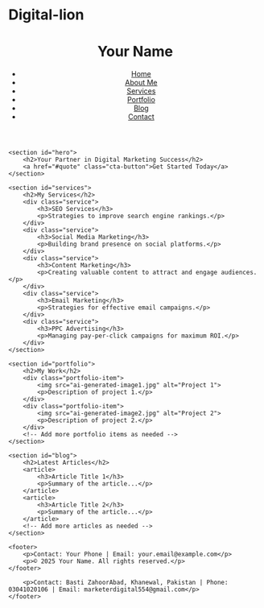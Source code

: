 # Digital-lion
<!DOCTYPE html>
<html lang="en">
<head>
    <meta charset="UTF-8">
    <meta name="viewport" content="width=device-width, initial-scale=1.0">
    <title>Your Name - Digital Marketer</title>
    <link rel="stylesheet" href="styles.css">
</head>
<body>
    <header>
        <h1>Your Name</h1>
        <nav>
            <ul>
                <li><a href="#home">Home</a></li>
                <li><a href="#about">About Me</a></li>
                <li><a href="#services">Services</a></li>
                <li><a href="#portfolio">Portfolio</a></li>
                <li><a href="#blog">Blog</a></li>
                <li><a href="#contact">Contact</a></li>
            </ul>
        </nav>
    </header>

    <section id="hero">
        <h2>Your Partner in Digital Marketing Success</h2>
        <a href="#quote" class="cta-button">Get Started Today</a>
    </section>

    <section id="services">
        <h2>My Services</h2>
        <div class="service">
            <h3>SEO Services</h3>
            <p>Strategies to improve search engine rankings.</p>
        </div>
        <div class="service">
            <h3>Social Media Marketing</h3>
            <p>Building brand presence on social platforms.</p>
        </div>
        <div class="service">
            <h3>Content Marketing</h3>
            <p>Creating valuable content to attract and engage audiences.</p>
        </div>
        <div class="service">
            <h3>Email Marketing</h3>
            <p>Strategies for effective email campaigns.</p>
        </div>
        <div class="service">
            <h3>PPC Advertising</h3>
            <p>Managing pay-per-click campaigns for maximum ROI.</p>
        </div>
    </section>

    <section id="portfolio">
        <h2>My Work</h2>
        <div class="portfolio-item">
            <img src="ai-generated-image1.jpg" alt="Project 1">
            <p>Description of project 1.</p>
        </div>
        <div class="portfolio-item">
            <img src="ai-generated-image2.jpg" alt="Project 2">
            <p>Description of project 2.</p>
        </div>
        <!-- Add more portfolio items as needed -->
    </section>

    <section id="blog">
        <h2>Latest Articles</h2>
        <article>
            <h3>Article Title 1</h3>
            <p>Summary of the article...</p>
        </article>
        <article>
            <h3>Article Title 2</h3>
            <p>Summary of the article...</p>
        </article>
        <!-- Add more articles as needed -->
    </section>

    <footer>
        <p>Contact: Your Phone | Email: your.email@example.com</p>
        <p>© 2025 Your Name. All rights reserved.</p>
    </footer>
</body>
</html>


        <p>Contact: Basti ZahoorAbad, Khanewal, Pakistan | Phone: 03041020106 | Email: marketerdigital554@gmail.com</p>
    </footer>
</body>
</html>

